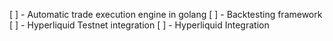 [ ] - Automatic trade execution engine in golang
[ ] - Backtesting framework
[ ] - Hyperliquid Testnet integration
[ ] - Hyperliquid Integration